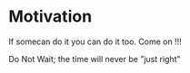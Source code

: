 # Motivation

If somecan do it you can do it too. Come on !!!

Do Not Wait; the time will never be "just right"
